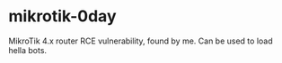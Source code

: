 # mikrotik-0day
MikroTik 4.x router RCE vulnerability, found by me. Can be used to load hella bots.
